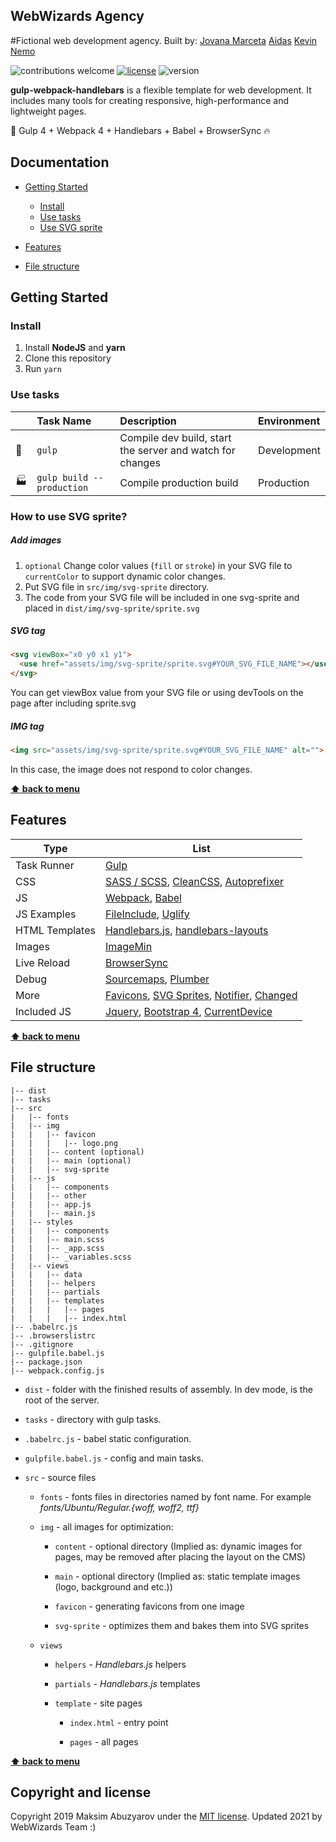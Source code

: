 ## WebWizards Agency

#Fictional web development agency. Built by:
 [Jovana Marceta](https://github.com/jovana-marceta)
 [Aidas](https://github.com/elnino97)
 [Kevin Nemo](https://github.com/kevin-nemo74)


![contributions welcome](https://img.shields.io/badge/contributions-welcome-brightgreen.svg?style=flat)
[![license](https://img.shields.io/github/license/maksabuzyarov/gulp-webpack-handlebars)](https://github.com/maksabuzyarov/gulp-webpack-handlebars/blob/master/LICENSE)
![version](https://img.shields.io/github/package-json/v/maksabuzyarov/gulp-webpack-handlebars)

**gulp-webpack-handlebars** is a flexible template for web development. It includes many tools for creating responsive, high-performance and lightweight pages.

:rocket: Gulp 4 + Webpack 4 + Handlebars + Babel + BrowserSync :fire:



## Documentation

* [Getting Started](#getting-started)
  * [Install](#install)
  * [Use tasks](#use-tasks)
  * [Use SVG sprite](#how-to-use-svg-sprite)
  
* [Features](#features)
* [File structure](#file-structure)


## Getting Started

### Install

1. Install **NodeJS** and **yarn**
2. Clone this repository
3. Run `yarn`


### Use tasks

|                | Task Name                                    | Description                                               | Environment |
| -------------- | :------------------------------------------- | :-------------------------------------------------------- | :---------- |
| :construction: | `gulp`                     | Compile dev build, start the server and watch for changes | Development |
| :factory:      |  `gulp build --production` | Compile production build                                  | Production  |


### How to use SVG sprite?

##### Add images

1. `optional` Change color values (`fill` or `stroke`) in your SVG file to `currentColor` to support dynamic color changes.
2. Put SVG file in `src/img/svg-sprite` directory.
3. The code from your SVG file will be included in one svg-sprite and placed in `dist/img/svg-sprite/sprite.svg`

##### SVG tag

```html
<svg viewBox="x0 y0 x1 y1">
  <use href="assets/img/svg-sprite/sprite.svg#YOUR_SVG_FILE_NAME"></use>
</svg>
```

You can get viewBox value from your SVG file or using devTools on the page after including sprite.svg

##### IMG tag

```html
<img src="assets/img/svg-sprite/sprite.svg#YOUR_SVG_FILE_NAME" alt="">
```

In this case, the image does not respond to color changes.

**[⬆ back to menu](#documentation)**

## Features

| Type           | List                                                         |
| -------------- | ------------------------------------------------------------ |
| Task Runner    | [Gulp](https://www.npmjs.com/package/gulp)                   |
| CSS            | [SASS / SCSS](https://www.npmjs.com/package/gulp-sass), [CleanCSS](https://www.npmjs.com/package/gulp-clean-css), [Autoprefixer](https://www.npmjs.com/package/gulp-autoprefixer) |
| JS             | [Webpack](https://www.npmjs.com/package/webpack), [Babel](https://www.npmjs.com/package/babel-loader) |
| JS Examples    | [FileInclude](https://www.npmjs.com/package/gulp-file-include), [Uglify](https://www.npmjs.com/package/gulp-uglify) |
| HTML Templates | [Handlebars.js](https://www.npmjs.com/package/handlebars), [handlebars-layouts](https://github.com/shannonmoeller/handlebars-layouts) |
| Images         | [ImageMin](https://www.npmjs.com/package/gulp-imagemin)      |
| Live Reload    | [BrowserSync](https://www.npmjs.com/package/browser-sync)    |
| Debug          | [Sourcemaps](https://www.npmjs.com/package/gulp-sourcemaps), [Plumber](https://www.npmjs.com/package/gulp-plumber) |
| More           | [Favicons](https://www.npmjs.com/package/favicons), [SVG Sprites](https://www.npmjs.com/package/gulp-svg-sprite), [Notifier](https://www.npmjs.com/package/node-notifier), [Changed](https://www.npmjs.com/package/gulp-changed) |
| Included JS    | [Jquery](https://www.npmjs.com/package/jquery), [Bootstrap 4](https://www.npmjs.com/package/bootstrap), [CurrentDevice](https://www.npmjs.com/package/current-device) |

**[⬆ back to menu](#documentation)**

## File structure

```
|-- dist
|-- tasks
|-- src
|   |-- fonts
|   |-- img
|   |   |-- favicon
|   |   |   |-- logo.png
|   |   |-- content (optional)
|   |   |-- main (optional)
|   |   |-- svg-sprite
|   |-- js
|   |   |-- components
|   |   |-- other
|   |   |-- app.js
|   |   |-- main.js
|   |-- styles
|   |   |-- components
|   |   |-- main.scss
|   |   |-- _app.scss
|   |   |-- _variables.scss
|   |-- views
|   |   |-- data
|   |   |-- helpers
|   |   |-- partials
|   |   |-- templates
|   |   |   |-- pages
|   |   |   |-- index.html
|-- .babelrc.js
|-- .browserslistrc
|-- .gitignore
|-- gulpfile.babel.js
|-- package.json
|-- webpack.config.js
```

- `dist` - folder with the finished results of assembly. In dev mode, is the root of the server.

- `tasks` -  directory with gulp tasks.

- `.babelrc.js` - babel static configuration.

- `gulpfile.babel.js` - config and main tasks.

- `src` - source files

  - `fonts` - fonts files in directories named by font name. For example *fonts/Ubuntu/Regular.{woff, woff2, ttf}*

  - `img` - all images for optimization:

    - `content` - optional directory (Implied as: dynamic images for pages, may be removed after placing the layout on the CMS)
    - `main` - optional directory (Implied as: static template images (logo, background and etc.))
    - `favicon` -  generating favicons from one image

    - `svg-sprite` - optimizes them and bakes them into SVG sprites

  - `views` 

    - `helpers` - *Handlebars.js* helpers

    - `partials` - *Handlebars.js* templates

    - `template` - site pages

      - `index.html` - entry point

      - `pages` - all pages

**[⬆ back to menu](#documentation)** 

## Copyright and license

Copyright 2019 Maksim Abuzyarov under the [MIT license](http://opensource.org/licenses/MIT).
Updated 2021 by WebWizards Team :)
